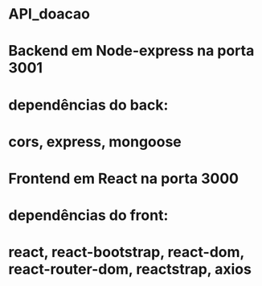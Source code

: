 # API_doacao
# Backend em Node-express na porta 3001
#   dependências do back:
#       cors, express, mongoose
# Frontend em React na porta 3000
#   dependências do front:
#       react, react-bootstrap, react-dom, react-router-dom, reactstrap, axios